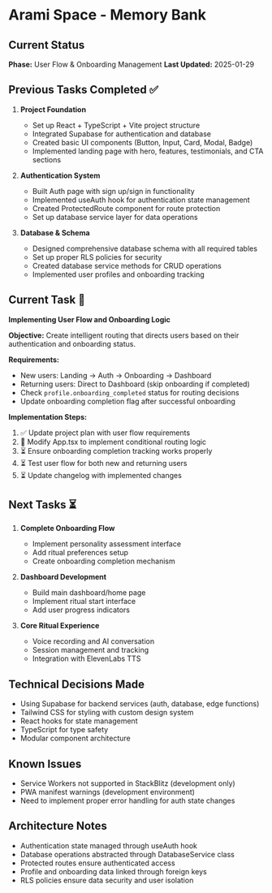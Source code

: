 # Arami Space - Memory Bank

## Current Status
**Phase:** User Flow & Onboarding Management
**Last Updated:** 2025-01-29

## Previous Tasks Completed ✅
1. **Project Foundation**
   - Set up React + TypeScript + Vite project structure
   - Integrated Supabase for authentication and database
   - Created basic UI components (Button, Input, Card, Modal, Badge)
   - Implemented landing page with hero, features, testimonials, and CTA sections

2. **Authentication System**
   - Built Auth page with sign up/sign in functionality
   - Implemented useAuth hook for authentication state management
   - Created ProtectedRoute component for route protection
   - Set up database service layer for data operations

3. **Database & Schema**
   - Designed comprehensive database schema with all required tables
   - Set up proper RLS policies for security
   - Created database service methods for CRUD operations
   - Implemented user profiles and onboarding tracking

## Current Task 🔄
**Implementing User Flow and Onboarding Logic**

**Objective:** Create intelligent routing that directs users based on their authentication and onboarding status.

**Requirements:**
- New users: Landing → Auth → Onboarding → Dashboard
- Returning users: Direct to Dashboard (skip onboarding if completed)
- Check `profile.onboarding_completed` status for routing decisions
- Update onboarding completion flag after successful onboarding

**Implementation Steps:**
1. ✅ Update project plan with user flow requirements
2. 🔄 Modify App.tsx to implement conditional routing logic
3. ⏳ Ensure onboarding completion tracking works properly
4. ⏳ Test user flow for both new and returning users
5. ⏳ Update changelog with implemented changes

## Next Tasks ⏳
1. **Complete Onboarding Flow**
   - Implement personality assessment interface
   - Add ritual preferences setup
   - Create onboarding completion mechanism

2. **Dashboard Development**
   - Build main dashboard/home page
   - Implement ritual start interface
   - Add user progress indicators

3. **Core Ritual Experience**
   - Voice recording and AI conversation
   - Session management and tracking
   - Integration with ElevenLabs TTS

## Technical Decisions Made
- Using Supabase for backend services (auth, database, edge functions)
- Tailwind CSS for styling with custom design system
- React hooks for state management
- TypeScript for type safety
- Modular component architecture

## Known Issues
- Service Workers not supported in StackBlitz (development only)
- PWA manifest warnings (development environment)
- Need to implement proper error handling for auth state changes

## Architecture Notes
- Authentication state managed through useAuth hook
- Database operations abstracted through DatabaseService class
- Protected routes ensure authenticated access
- Profile and onboarding data linked through foreign keys
- RLS policies ensure data security and user isolation